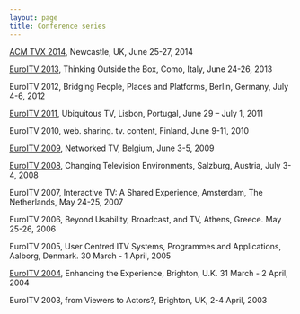 ```yaml
---
layout: page
title: Conference series
---
```


[ACM TVX 2014](http://tvx2014.com/), Newcastle, UK, June 25-27, 2014

[EuroITV 2013](http://www.euro-itv.org/), Thinking Outside the Box, Como, Italy, June 24-26, 2013

EuroITV 2012, Bridging People, Places and Platforms, Berlin, Germany, July 4-6, 2012

[EuroITV 2011](http://euroitv2011.ulusofona.pt/), Ubiquitous TV, Lisbon, Portugal, June 29 – July 1, 2011

EuroITV 2010, web. sharing. tv. content, Finland, June 9-11, 2010

[EuroITV 2009](http://www.euroitv2009.org/), Networked TV, Belgium, June 3-5, 2009

[EuroITV 2008](http://homepages.cwi.nl/~garcia/euroitv2007/EuroITV-2007.html), Changing Television Environments, Salzburg, Austria, July 3-4, 2008

EuroITV 2007, Interactive TV: A Shared Experience, Amsterdam, The Netherlands, May 24-25, 2007

EuroITV 2006, Beyond Usability, Broadcast, and TV, Athens, Greece. May 25-26, 2006

EuroITV 2005, User Centred ITV Systems, Programmes and Applications, Aalborg, Denmark. 30 March - 1 April, 2005

[EuroITV 2004](http://www.it.bton.ac.uk/staff/lp22/euroitv2004/), Enhancing the Experience, Brighton, U.K. 31 March - 2 April, 2004

EuroITV 2003, from Viewers to Actors?, Brighton, UK, 2-4 April, 2003
